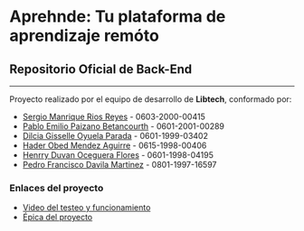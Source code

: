 # Aprehnde: Tu plataforma de aprendizaje remóto
## Repositorio Oficial de Back-End
---
Proyecto realizado por el equipo de desarrollo de **Libtech**, conformado por:
- [Sergio Manrique Rios Reyes](https://github.com/manrique-code) - 0603-2000-00415
- [Pablo Emilio Paizano Betancourth](https://github.com/EmilPaizano) - 0601-2001-00289
- [Dilcia Gisselle Oyuela Parada](https://github.com/dilcia21) - 0601-1999-03402
- [Hader Obed Mendez Aguirre](https://github.com/Hader-Mendez) - 0615-1998-00406
- [Henrry Duvan Oceguera Flores](https://github.com/doceguera) - 0601-1998-04195
- [Pedro Francisco Davila Martinez](https://github.com/Pedro-Davila) - 0801-1997-16597

### Enlaces del proyecto
- [Video del testeo y funcionamiento](https://youtu.be/8nEZ4ZGGjss)
- [Épica del proyecto](https://docs.google.com/spreadsheets/d/1a580_dDoTLQQT39J1Wrar1rwmnHHoYSw/edit?usp=sharing&ouid=102657487075037109102&rtpof=true&sd=true)


